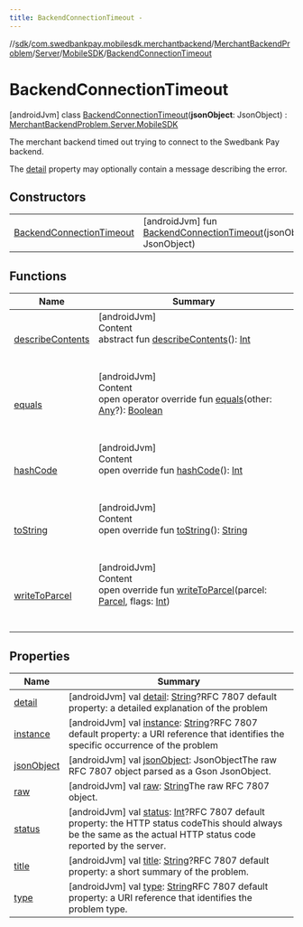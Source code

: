 ```yaml
---
title: BackendConnectionTimeout -
---
```

//[sdk](../../../../../../index)/[com.swedbankpay.mobilesdk.merchantbackend](../../../../index)/[MerchantBackendProblem](../../../index)/[Server](../../index)/[MobileSDK](../index)/[BackendConnectionTimeout](index)



# BackendConnectionTimeout  
 [androidJvm] class [BackendConnectionTimeout](index)(**jsonObject**: JsonObject) : [MerchantBackendProblem.Server.MobileSDK](../index)

The merchant backend timed out trying to connect to the Swedbank Pay backend.



The [detail](../../../../../com.swedbankpay.mobilesdk/-problem/detail) property may optionally contain a message describing the error.

   


## Constructors  
  
| | |
|---|---|
| <a name="com.swedbankpay.mobilesdk.merchantbackend/MerchantBackendProblem.Server.MobileSDK.BackendConnectionTimeout/BackendConnectionTimeout/#com.google.gson.JsonObject/PointingToDeclaration/"></a>[BackendConnectionTimeout](-backend-connection-timeout)| <a name="com.swedbankpay.mobilesdk.merchantbackend/MerchantBackendProblem.Server.MobileSDK.BackendConnectionTimeout/BackendConnectionTimeout/#com.google.gson.JsonObject/PointingToDeclaration/"></a> [androidJvm] fun [BackendConnectionTimeout](-backend-connection-timeout)(jsonObject: JsonObject)   <br>|


## Functions  
  
|  Name |  Summary | 
|---|---|
| <a name="android.os/Parcelable/describeContents/#/PointingToDeclaration/"></a>[describeContents](../../-unknown/index.md#-1578325224%2FFunctions%2F-1404661416)| <a name="android.os/Parcelable/describeContents/#/PointingToDeclaration/"></a>[androidJvm]  <br>Content  <br>abstract fun [describeContents](../../-unknown/index.md#-1578325224%2FFunctions%2F-1404661416)(): [Int](https://kotlinlang.org/api/latest/jvm/stdlib/kotlin/-int/index.html)  <br><br><br>|
| <a name="com.swedbankpay.mobilesdk/Problem/equals/#kotlin.Any?/PointingToDeclaration/"></a>[equals](../../../../../com.swedbankpay.mobilesdk/-problem/equals)| <a name="com.swedbankpay.mobilesdk/Problem/equals/#kotlin.Any?/PointingToDeclaration/"></a>[androidJvm]  <br>Content  <br>open operator override fun [equals](../../../../../com.swedbankpay.mobilesdk/-problem/equals)(other: [Any](https://kotlinlang.org/api/latest/jvm/stdlib/kotlin/-any/index.html)?): [Boolean](https://kotlinlang.org/api/latest/jvm/stdlib/kotlin/-boolean/index.html)  <br><br><br>|
| <a name="com.swedbankpay.mobilesdk/Problem/hashCode/#/PointingToDeclaration/"></a>[hashCode](../../../../../com.swedbankpay.mobilesdk/-problem/hash-code)| <a name="com.swedbankpay.mobilesdk/Problem/hashCode/#/PointingToDeclaration/"></a>[androidJvm]  <br>Content  <br>open override fun [hashCode](../../../../../com.swedbankpay.mobilesdk/-problem/hash-code)(): [Int](https://kotlinlang.org/api/latest/jvm/stdlib/kotlin/-int/index.html)  <br><br><br>|
| <a name="com.swedbankpay.mobilesdk/Problem/toString/#/PointingToDeclaration/"></a>[toString](../../../../../com.swedbankpay.mobilesdk/-problem/to-string)| <a name="com.swedbankpay.mobilesdk/Problem/toString/#/PointingToDeclaration/"></a>[androidJvm]  <br>Content  <br>open override fun [toString](../../../../../com.swedbankpay.mobilesdk/-problem/to-string)(): [String](https://kotlinlang.org/api/latest/jvm/stdlib/kotlin/-string/index.html)  <br><br><br>|
| <a name="com.swedbankpay.mobilesdk.merchantbackend/MerchantBackendProblem/writeToParcel/#android.os.Parcel#kotlin.Int/PointingToDeclaration/"></a>[writeToParcel](../../../write-to-parcel)| <a name="com.swedbankpay.mobilesdk.merchantbackend/MerchantBackendProblem/writeToParcel/#android.os.Parcel#kotlin.Int/PointingToDeclaration/"></a>[androidJvm]  <br>Content  <br>open override fun [writeToParcel](../../../write-to-parcel)(parcel: [Parcel](https://developer.android.com/reference/kotlin/android/os/Parcel.html), flags: [Int](https://kotlinlang.org/api/latest/jvm/stdlib/kotlin/-int/index.html))  <br><br><br>|


## Properties  
  
|  Name |  Summary | 
|---|---|
| <a name="com.swedbankpay.mobilesdk.merchantbackend/MerchantBackendProblem.Server.MobileSDK.BackendConnectionTimeout/detail/#/PointingToDeclaration/"></a>[detail](index.md#-575970019%2FProperties%2F-1404661416)| <a name="com.swedbankpay.mobilesdk.merchantbackend/MerchantBackendProblem.Server.MobileSDK.BackendConnectionTimeout/detail/#/PointingToDeclaration/"></a> [androidJvm] val [detail](index.md#-575970019%2FProperties%2F-1404661416): [String](https://kotlinlang.org/api/latest/jvm/stdlib/kotlin/-string/index.html)?RFC 7807 default property: a detailed explanation of the problem   <br>|
| <a name="com.swedbankpay.mobilesdk.merchantbackend/MerchantBackendProblem.Server.MobileSDK.BackendConnectionTimeout/instance/#/PointingToDeclaration/"></a>[instance](index.md#-355754727%2FProperties%2F-1404661416)| <a name="com.swedbankpay.mobilesdk.merchantbackend/MerchantBackendProblem.Server.MobileSDK.BackendConnectionTimeout/instance/#/PointingToDeclaration/"></a> [androidJvm] val [instance](index.md#-355754727%2FProperties%2F-1404661416): [String](https://kotlinlang.org/api/latest/jvm/stdlib/kotlin/-string/index.html)?RFC 7807 default property: a URI reference that identifies the specific occurrence of the problem   <br>|
| <a name="com.swedbankpay.mobilesdk.merchantbackend/MerchantBackendProblem.Server.MobileSDK.BackendConnectionTimeout/jsonObject/#/PointingToDeclaration/"></a>[jsonObject](index.md#-1892278425%2FProperties%2F-1404661416)| <a name="com.swedbankpay.mobilesdk.merchantbackend/MerchantBackendProblem.Server.MobileSDK.BackendConnectionTimeout/jsonObject/#/PointingToDeclaration/"></a> [androidJvm] val [jsonObject](index.md#-1892278425%2FProperties%2F-1404661416): JsonObjectThe raw RFC 7807 object parsed as a Gson JsonObject.   <br>|
| <a name="com.swedbankpay.mobilesdk.merchantbackend/MerchantBackendProblem.Server.MobileSDK.BackendConnectionTimeout/raw/#/PointingToDeclaration/"></a>[raw](index.md#1467157924%2FProperties%2F-1404661416)| <a name="com.swedbankpay.mobilesdk.merchantbackend/MerchantBackendProblem.Server.MobileSDK.BackendConnectionTimeout/raw/#/PointingToDeclaration/"></a> [androidJvm] val [raw](index.md#1467157924%2FProperties%2F-1404661416): [String](https://kotlinlang.org/api/latest/jvm/stdlib/kotlin/-string/index.html)The raw RFC 7807 object.   <br>|
| <a name="com.swedbankpay.mobilesdk.merchantbackend/MerchantBackendProblem.Server.MobileSDK.BackendConnectionTimeout/status/#/PointingToDeclaration/"></a>[status](index.md#-1396648804%2FProperties%2F-1404661416)| <a name="com.swedbankpay.mobilesdk.merchantbackend/MerchantBackendProblem.Server.MobileSDK.BackendConnectionTimeout/status/#/PointingToDeclaration/"></a> [androidJvm] val [status](index.md#-1396648804%2FProperties%2F-1404661416): [Int](https://kotlinlang.org/api/latest/jvm/stdlib/kotlin/-int/index.html)?RFC 7807 default property: the HTTP status codeThis should always be the same as the actual HTTP status code reported by the server.   <br>|
| <a name="com.swedbankpay.mobilesdk.merchantbackend/MerchantBackendProblem.Server.MobileSDK.BackendConnectionTimeout/title/#/PointingToDeclaration/"></a>[title](index.md#-1063882316%2FProperties%2F-1404661416)| <a name="com.swedbankpay.mobilesdk.merchantbackend/MerchantBackendProblem.Server.MobileSDK.BackendConnectionTimeout/title/#/PointingToDeclaration/"></a> [androidJvm] val [title](index.md#-1063882316%2FProperties%2F-1404661416): [String](https://kotlinlang.org/api/latest/jvm/stdlib/kotlin/-string/index.html)?RFC 7807 default property: a short summary of the problem.   <br>|
| <a name="com.swedbankpay.mobilesdk.merchantbackend/MerchantBackendProblem.Server.MobileSDK.BackendConnectionTimeout/type/#/PointingToDeclaration/"></a>[type](index.md#795362964%2FProperties%2F-1404661416)| <a name="com.swedbankpay.mobilesdk.merchantbackend/MerchantBackendProblem.Server.MobileSDK.BackendConnectionTimeout/type/#/PointingToDeclaration/"></a> [androidJvm] val [type](index.md#795362964%2FProperties%2F-1404661416): [String](https://kotlinlang.org/api/latest/jvm/stdlib/kotlin/-string/index.html)RFC 7807 default property: a URI reference that identifies the problem type.   <br>|

